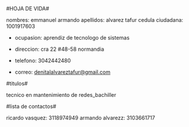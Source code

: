 #HOJA DE VIDA#

nombres: emmanuel armando
apellidos: alvarez tafur
cedula ciudadana: 1001917603

- ocupasion: aprendiz de tecnologo de sistemas

- direccion: cra 22 #48-58 normandia

- telefono: 3042442480

- correo: denitalalvareztafur@gmail.com


#titulos#

tecnico en mantenimiento de redes_bachiller

#lista de contactos#

ricardo vasquez: 3118974949
armando alvarezz: 3103661717
